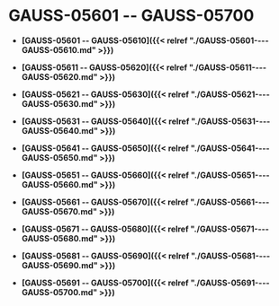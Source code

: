 # GAUSS-05601 -- GAUSS-05700

-   **[GAUSS-05601 -- GAUSS-05610]({{< relref "./GAUSS-05601----GAUSS-05610.md" >}})**  

-   **[GAUSS-05611 -- GAUSS-05620]({{< relref "./GAUSS-05611----GAUSS-05620.md" >}})**  

-   **[GAUSS-05621 -- GAUSS-05630]({{< relref "./GAUSS-05621----GAUSS-05630.md" >}})**  

-   **[GAUSS-05631 -- GAUSS-05640]({{< relref "./GAUSS-05631----GAUSS-05640.md" >}})**  

-   **[GAUSS-05641 -- GAUSS-05650]({{< relref "./GAUSS-05641----GAUSS-05650.md" >}})**  

-   **[GAUSS-05651 -- GAUSS-05660]({{< relref "./GAUSS-05651----GAUSS-05660.md" >}})**  

-   **[GAUSS-05661 -- GAUSS-05670]({{< relref "./GAUSS-05661----GAUSS-05670.md" >}})**  

-   **[GAUSS-05671 -- GAUSS-05680]({{< relref "./GAUSS-05671----GAUSS-05680.md" >}})**  

-   **[GAUSS-05681 -- GAUSS-05690]({{< relref "./GAUSS-05681----GAUSS-05690.md" >}})**  

-   **[GAUSS-05691 -- GAUSS-05700]({{< relref "./GAUSS-05691----GAUSS-05700.md" >}})**  


